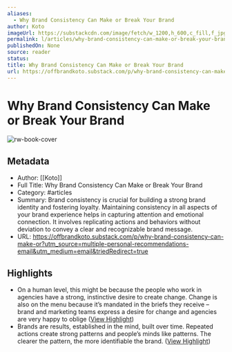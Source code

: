 ```yaml
---
aliases:
  - Why Brand Consistency Can Make or Break Your Brand
author: Koto
imageUrl: https://substackcdn.com/image/fetch/w_1200,h_600,c_fill,f_jpg,q_auto:good,fl_progressive:steep,g_auto/https%3A%2F%2Fsubstack-post-media.s3.amazonaws.com%2Fpublic%2Fimages%2F2d098211-8fc8-4edd-b289-bb9dad123ddf_1456x1048.jpeg
permalink: l/articles/why-brand-consistency-can-make-or-break-your-brand
publishedOn: None
source: reader
status: 
title: Why Brand Consistency Can Make or Break Your Brand
url: https://offbrandkoto.substack.com/p/why-brand-consistency-can-make-or?utm_source=multiple-personal-recommendations-email&utm_medium=email&triedRedirect=true
---
```

# Why Brand Consistency Can Make or Break Your Brand

![rw-book-cover](https://substackcdn.com/image/fetch/w_1200,h_600,c_fill,f_jpg,q_auto:good,fl_progressive:steep,g_auto/https%3A%2F%2Fsubstack-post-media.s3.amazonaws.com%2Fpublic%2Fimages%2F2d098211-8fc8-4edd-b289-bb9dad123ddf_1456x1048.jpeg)

## Metadata

- Author: [[Koto]]
- Full Title: Why Brand Consistency Can Make or Break Your Brand
- Category: #articles
- Summary: Brand consistency is crucial for building a strong brand identity and fostering loyalty. Maintaining consistency in all aspects of your brand experience helps in capturing attention and emotional connection. It involves replicating actions and behaviors without deviation to convey a clear and recognizable brand message.
- URL: https://offbrandkoto.substack.com/p/why-brand-consistency-can-make-or?utm_source=multiple-personal-recommendations-email&utm_medium=email&triedRedirect=true

## Highlights

- On a human level, this might be because the people who work in agencies have a strong, instinctive desire to create change. Change is also on the menu because it’s mandated in the briefs they receive – brand and marketing teams express a desire for change and agencies are very happy to oblige ([View Highlight](https://read.readwise.io/read/01hvp4p6vtkfmrn6de95nnrr3v))
- Brands are results, established in the mind, built over time. Repeated actions create strong patterns and people’s minds like patterns. The clearer the pattern, the more identifiable the brand. ([View Highlight](https://read.readwise.io/read/01hvp4sz0trcnjkj9wpdzzaxse))
